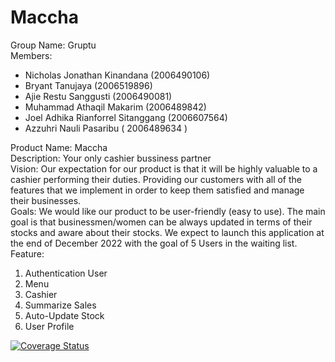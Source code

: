 # Maccha
Group Name: Gruptu
</br>
Members:
- Nicholas Jonathan Kinandana (2006490106)
- Bryant Tanujaya (2006519896)
- Ajie Restu Sanggusti (2006490081)
- Muhammad Athaqil Makarim (2006489842)
- Joel Adhika Rianforrel Sitanggang (2006607564)
- Azzuhri Nauli Pasaribu ( 2006489634 )

Product Name: Maccha
</br>
Description: Your only cashier bussiness partner
</br>
Vision: Our expectation for our product is that it will be highly valuable to a cashier performing their duties. Providing our customers with all of the features that we implement in order to keep them satisfied and manage their businesses.
</br>
Goals: We would like our product to be user-friendly (easy to use). The main goal is that businessmen/women can be always updated in terms of their stocks and aware about their stocks. We expect to launch this application at the end of December 2022 with the goal of  5 Users in the waiting list.
</br>
Feature:
</br>
1. Authentication User
2. Menu
3. Cashier
4. Summarize Sales
5. Auto-Update Stock
6. User Profile


[![Coverage Status](https://coveralls.io/repos/github/azzuhripasaribu/Maccha/badge.svg?branch=main&service=github)](https://coveralls.io/github/azzuhripasaribu/Maccha?branch=main)
